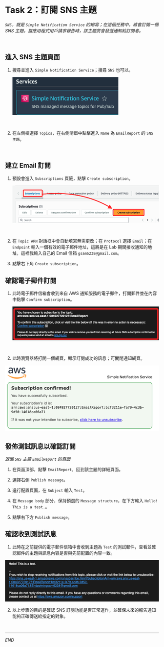 # Task 2：訂閱 SNS 主題

_`SNS`，就是 `Simple Notification Service` 的縮寫；在這個任務中，將會訂閱一個 SNS 主題，當應用程式用戶請求報告時，該主題將會發送通知給訂閱者。_

<br>

## 進入 SNS 主題頁面

1. 搜尋並進入 `Simple Notification Service`；搜尋 `SNS` 也可以。

    ![](images/img_01.png)

<br>

2. 在左側欄選擇 `Topics`，在右側清單中點擊進入 `Name` 為 `EmailReport` 的 `SNS 主題`。

<br>

## 建立 Email 訂閱

1. 預設會進入 `Subscriptions` 頁籤，點擊 `Create subscription`。

    ![](images/img_24.png)

<br>

2. 在 `Topic ARN` 對話框中會自動填寫無需更改；在 `Protocol` 選擇 `Email`；在 `Endpoint` 輸入一個有效的電子郵件地址，這將是在 Lab 期間接收通知的地址，這裡我輸入自己的 Email 信箱 `gsam6238@gmail.com`。

3. 點擊右下角 `Create subscription`。

## 確認電子郵件訂閱

1. 此時電子郵件信箱會收到來自 AWS 通知服務的電子郵件，打開郵件並在內容中點擊 `Confirm subscription`。

    ![](images/img_02.png)

<br>

2. 此時瀏覽器將打開一個網頁，顯示訂閱成功的訊息；可關閉通知網頁。

![](images/img_03.png)

## 發佈測試訊息以確認訂閱

_返回 `SNS` 主題 `EmailReport` 的頁面_

1. 在頁面頂部，點擊 `EmailReport`，回到該主題的詳細頁面。

2. 選擇右側 `Publish message`。


3. 進行配置頁面，在 `Subject` 輸入 `Test`。

4. 在 `Message body` 部分，保持預選的 `Message structure`，在下方輸入 `Hello! This is a test.`。

5. 點擊右下方 `Publish message`。

## 確認收到測試訊息

1. 此時在之前提供的電子郵件信箱中會收到主題為 `Test` 的測試郵件，查看並確認郵件的主題與訊息內容是否與先前配置的內容一致。

![](images/img_04.png)

2. 以上步驟的目的是確認 SNS 訂閱功能是否正常運作，並確保未來的報告通知能夠正確傳送給指定的對象。

<br>

___

_END_